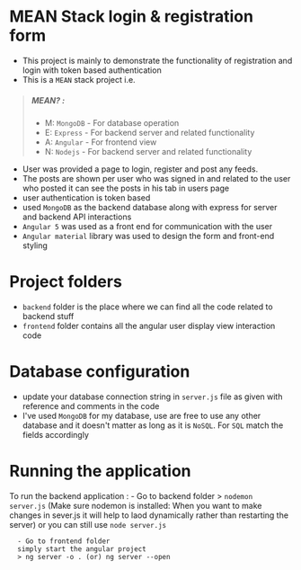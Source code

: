 # MEAN Stack login & registration form

-   This project is mainly to demonstrate the functionality of registration and login with token based authentication
-   This is a `MEAN` stack project i.e.

> ##### MEAN? :
>
> -   M: `MongoDB` - For database operation
> -   E: `Express` - For backend server and related functionality
> -   A: `Angular` - For frontend view
> -   N: `Nodejs` - For backend server and related functionality

-   User was provided a page to login, register and post any feeds.
-   The posts are shown per user who was signed in and related to the user who posted it can see the posts in his tab in users page
-   user authentication is token based
-   used `MongoDB` as the backend database along with express for server and backend API interactions
-   `Angular 5` was used as a front end for communication with the user
-   `Angular material` library was used to design the form and front-end styling

# Project folders

-   `backend` folder is the place where we can find all the code related to backend stuff
-   `frontend` folder contains all the angular user display view interaction code

# Database configuration

-   update your database connection string in `server.js` file as given with reference and comments in the code
-   I've used `MongoDB` for my database, use are free to use any other database and it doesn't matter as long as it is `NoSQL`. For `SQL` match the fields accordingly

# Running the application 
To run the backend application :
      - Go to backend folder
      > `nodemon server.js`
      (Make sure nodemon is installed: When you want to make changes in sever.js it will help to laod dynamically rather than restarting the server) or you can still use `node server.js`
      
      - Go to frontend folder
      simply start the angular project 
      > ng server -o . (or) ng server --open
